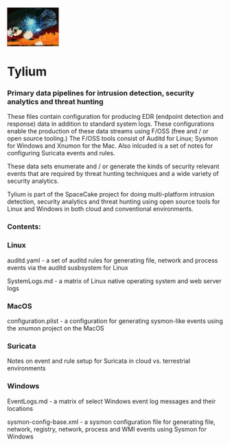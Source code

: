 ![Carrelon](/img/120px-BattleofCarillon.jpg?raw=true "text")
# Tylium

### Primary data pipelines for intrusion detection, security analytics and threat hunting

These files contain configuration for producing EDR (endpoint detection and response) data in addition to standard system logs. These configurations enable the production of these data streams using F/OSS (free and / or open source tooling.) The F/OSS tools consist of Auditd for Linux; Sysmon for Windows and Xnumon for the Mac. Also inlcuded is a set of notes for configuring Suricata events and rules.

These data sets enumerate and  / or generate the kinds of security relevant events that are required by threat hunting techniques and a wide variety of security analytics. 

Tylium is part of the SpaceCake project for doing multi-platform intrusion detection, security analytics and threat hunting using open source tools for Linux and Windows in both cloud and conventional environments. 

### Contents:

### Linux

auditd.yaml - a set of auditd rules for generating file, network and process events via the auditd susbsystem for Linux

SystemLogs.md - a matrix of Linux native operating system and web server logs

### MacOS

configuration.plist - a configuration for generating sysmon-like events using the xnumon project on the MacOS

### Suricata

Notes on event and rule setup for Suricata in cloud vs. terrestrial environments

### Windows

EventLogs.md - a matrix of select Windows event log messages and their locations

sysmon-config-base.xml - a sysmon configuration file for generating file, network, registry, network, process and WMI events using Sysmon for Windows

